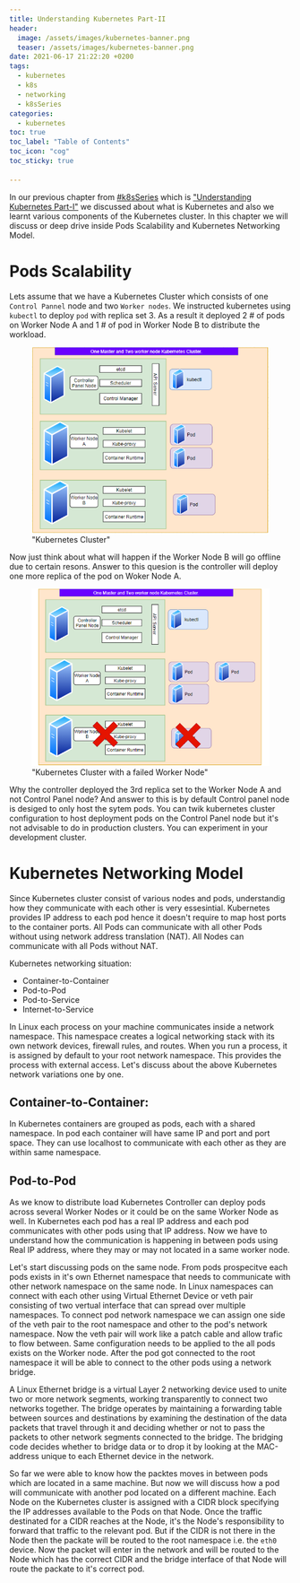 ```yaml
---
title: Understanding Kubernetes Part-II
header:
  image: /assets/images/kubernetes-banner.png
  teaser: /assets/images/kubernetes-banner.png
date: 2021-06-17 21:22:20 +0200
tags: 
  - kubernetes
  - k8s
  - networking
  - k8sSeries
categories: 
  - kubernetes
toc: true
toc_label: "Table of Contents"
toc_icon: "cog"
toc_sticky: true

---
```


In our previous chapter from [#k8sSeries](https://www.linuxfunda.com/tags/#k8sseries) which is ["Understanding Kubernetes Part-I"](https://www.linuxfunda.com/kubernetes/Understanding-Kubernets-Part-1/) we discussed about what is Kubernetes and also we learnt various components of the Kubernetes cluster. In this chapter we will discuss or deep drive inside Pods Scalability and Kubernetes Networking Model. 

# Pods Scalability 

Lets assume that we have a Kubernetes Cluster which consists of one `Control Pannel` node and two `Worker nodes`. We instructed kubernetes using `kubectl` to deploy `pod` with replica set 3. As a result it deployed 2 # of pods on Worker Node A and 1 # of pod in Worker Node B to distribute the workload.  

<figure>
  <a href="/assets/images/kubn-cluster-k8s-II-serise.png"><img src="/assets/images/kubn-cluster-k8s-II-serise.png"></a>
  <figcaption>"Kubernetes Cluster"</figcaption>
</figure>

Now just think about what will happen if the Worker Node B will go offline due to certain resons. Answer to this quesion is the controller will deploy one more replica of the pod on Woker Node A.

<figure>
  <a href="/assets/images/kubn-cluster-k8s-II-serise-exmpII.png"><img src="/assets/images/kuber-cluster-k8s-II-serise-exmpII.png"></a>
  <figcaption>"Kubernetes Cluster with a failed Worker Node"</figcaption>
</figure>

Why the controller deployed the 3rd replica set to the Worker Node A and not Control Panel node? And answer to this is by default Control panel node is desiged to only host the sytem pods. You can twik kubernetes cluster configuration to host deployment pods on the Control Panel node but it's not advisable to do in production clusters. You can experiment in your development cluster.  

# Kubernetes Networking Model

Since Kubernetes cluster consist of various nodes and pods, understandig how they communicate with each other is very essesintial. Kubernetes provides IP address to each pod hence it doesn't require to map host ports to the container ports. All Pods can communicate with all other Pods without using network address translation (NAT). All Nodes can communicate with all Pods without NAT.

Kubernetes networking situation:
- Container-to-Container 
- Pod-to-Pod
- Pod-to-Service
- Internet-to-Service

In Linux each process on your machine communicates inside a network namespace. This namespace creates a logical networking stack with its own network devices, firewall rules, and routes. When you run a process, it is assigned by default to your root network namespace. This provides the process with external access. Let's discuss about the above Kubernetes network variations one by one.

## Container-to-Container:

In Kubernetes containers are grouped as pods, each with a shared namespace. In pod each container will have same IP and port and port space. They can use localhost to communicate with each other as they are within same namespace. 

## Pod-to-Pod

As we know to distribute load Kubernetes Controller can deploy pods across several Worker Nodes or it could be on the same Worker Node as well. In Kubernetes each pod has a real IP address and each pod communicates with other pods using that IP address. Now we have to understand how the communication is happening in between pods using Real IP address, where they may or may not located in a same worker node. 

Let's start discussing pods on the same node. From pods prospecitve each pods exists in it's own Ethernet namespace that needs to communicate with other network namespace on the same node. In Linux namespaces can connect with each other using Virtual Ethernet Device or veth pair consisting of two vertual interface that can spread over multiple namespaces. To connect pod network namespace we can assign one side of the veth pair to the root namespace and other to the pod's network namespace. Now the veth pair will work like a patch cable and allow trafic to flow between. Same configuration needs to be applied to the all pods exists on the Worker node. After the pod got connected to the root namespace it will be able to connect to the other pods using a network bridge.

A Linux Ethernet bridge is a virtual Layer 2 networking device used to unite two or more network segments, working transparently to connect two networks together. The bridge operates by maintaining a forwarding table between sources and destinations by examining the destination of the data packets that travel through it and deciding whether or not to pass the packets to other network segments connected to the bridge. The bridging code decides whether to bridge data or to drop it by looking at the MAC-address unique to each Ethernet device in the network.

So far we were able to know how the packtes moves in between pods which are located in a same machine. But now we will discuss how a pod will communicate with another pod located on a different machine. Each Node on the Kubernetes cluster is assigned with a CIDR block specifying the IP addresses available to the Pods on that Node. Once the traffic destinated for a CIDR reaches at the Node, it's the Node's responsibility to forward that traffic to the relevant pod. But if the CIDR is not there in the Node then the packate will be routed to the root namespace i.e. the `eth0` device. Now the packet will enter in the network and will be routed to the Node which has the correct CIDR and the bridge interface of that Node will route the packate to it's correct pod.